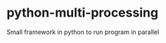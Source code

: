 python-multi-processing
=======================

Small framework in python to run program in parallel 
